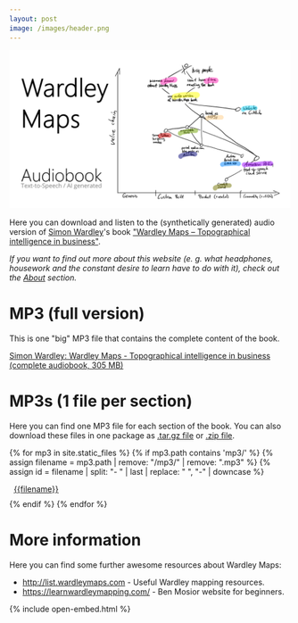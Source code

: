 ```yaml
---
layout: post
image: /images/header.png
---
```



![A Wardley Map sketch that characterizes the main ideas about this audiobook version of Simon Wardley's book.](images/header.png)

Here you can download and listen to the (synthetically generated) audio version of [Simon Wardley](https://twitter.com/swardley)'s book ["Wardley Maps &ndash; Topographical intelligence in business"](https://medium.com/wardleymaps).

_If you want to find out more about this website (e. g. what headphones, housework and the constant desire to learn have to do with it), check out the [About](./about/) section._

# MP3 (full version)

This is one "big" MP3 file that contains the complete content of the book. 

<a href="https://github.com/feststelltaste/wardley-maps-audiobook/releases/download/v1.0/Simon_Wardley_-_Wardley_Maps_-_Topographical_intelligence_in_business_v1.0.mp3">Simon Wardley: Wardley Maps - Topographical intelligence in business (complete audiobook, 305 MB)</a>

# MP3s (1 file per section)

Here you can find one MP3 file for each section of the book. You can also download these files in one package as [.tar.gz file](https://github.com/feststelltaste/wardley-maps-audiobook/releases/download/v1.0/wardley-maps-audiobook-v1.0.tar.gz) or [.zip file](https://github.com/feststelltaste/wardley-maps-audiobook/releases/download/v1.0/wardley-maps-audiobook-v1.0.zip).


{% for mp3 in site.static_files %}
{% if mp3.path contains 'mp3/' %}
{% assign filename = mp3.path | remove: "/mp3/" | remove: ".mp3" %}
{% assign id = filename | split: "- " | last | replace: " ", "-" | downcase %}
<div style="padding-bottom: 10px">
<a href="#{{id | escape}}" name="{{id | escape}}"><i class="fa fa-link"></i></a>&nbsp;&nbsp;<a href="{{ site.baseurl }}{{ mp3.path | escape }}">{{filename}}</a>
</div>
{% endif %}
{% endfor %}


# More information

Here you can find some further awesome resources about Wardley Maps:
- <http://list.wardleymaps.com> - Useful Wardley mapping resources.
- <https://learnwardleymapping.com/> - Ben Mosior website for beginners.


{% include open-embed.html %}
